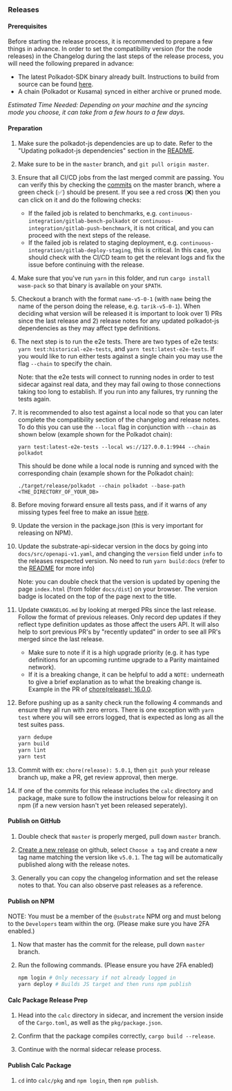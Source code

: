 ### Releases

#### Prerequisites

Before starting the release process, it is recommended to prepare a few things in advance. In order to set the compatibility version (for the node releases) in the Changelog during the last steps of the release process, you will need the following prepared in advance:
- The latest Polkadot-SDK binary already built. Instructions to build from source can be found [here](https://github.com/paritytech/polkadot-sdk/tree/master/polkadot#build-from-source).
- A chain (Polkadot or Kusama) synced in either archive or pruned mode.

_Estimated Time Needed: Depending on your machine and the syncing mode you choose, it can take from a few hours to a few days._

#### Preparation

1. Make sure the polkadot-js dependencies are up to date. Refer to the "Updating polkadot-js dependencies" section in the [README](./README.md).

1. Make sure to be in the `master` branch, and `git pull origin master`.

1. Ensure that all CI/CD jobs from the last merged commit are passing. You can verify this by checking the [commits](https://github.com/paritytech/substrate-api-sidecar/commits/master/) on the master branch, where a green check (✅) should be present. If you see a red cross (❌) then you can click on it and do the following checks:
    - If the failed job is related to benchmarks, e.g. `continuous-integration/gitlab-bench-polkadot` or `continuous-integration/gitlab-push-benchmark`, it is not critical, and you can proceed with the next steps of the release.
    - If the failed job is related to staging deployment, e.g. `continuous-integration/gitlab-deploy-staging`, this is critical. In this case, you should check with the CI/CD team to get the relevant logs and fix the issue before continuing with the release.

1. Make sure that you've run `yarn` in this folder, and run `cargo install wasm-pack` so that binary is available on your `$PATH`.

1. Checkout a branch with the format `name-v5-0-1` (with `name` being the name of the person doing the release, e.g. `tarik-v5-0-1`). When deciding what version will be released it is important to look over 1) PRs since the last release and 2) release notes for any updated polkadot-js dependencies as they may affect type definitions.

1. The next step is to run the e2e tests. There are two types of e2e tests: `yarn test:historical-e2e-tests`, and `yarn test:latest-e2e-tests`. If you would like to run either tests against a single chain you may use the flag `--chain` to specify the chain.

    Note: that the e2e tests will connect to running nodes in order to test sidecar against real data, and they may fail owing to those connections taking too long to establish. If you run into any failures, try running the tests again.

1. It is recommended to also test against a local node so that you can later complete the compatibility section of the changelog and release notes. To do this you can use the `--local` flag in conjunction with `--chain` as shown below (example shown for the Polkadot chain):

    ```
    yarn test:latest-e2e-tests --local ws://127.0.0.1:9944 --chain polkadot
    ```

    This should be done while a local node is running and synced with the corresponding chain (example shown for the Polkadot chain): 

    ```
    ./target/release/polkadot --chain polkadot --base-path <THE_DIRECTORY_OF_YOUR_DB>
    ```

1. Before moving forward ensure all tests pass, and if it warns of any missing types feel free to make an issue [here](https://github.com/paritytech/substrate-api-sidecar/issues).

1. Update the version in the package.json (this is very important for releasing on NPM).

1. Update the substrate-api-sidecar version in the docs by going into `docs/src/openapi-v1.yaml`, and changing the `version` field under `info` to the releases respected version. No need to run `yarn build:docs` (refer to the [README](./docs/README) for more info)

     Note: you can double check that the version is updated by opening the page `index.html` (from folder `docs/dist`) on your browser. The version badge is located on the top of the page next to the title.

1. Update `CHANGELOG.md` by looking at merged PRs since the last release. Follow the format of previous releases. Only record dep updates if they reflect type definition updates as those affect the users API. It will also help to sort previous PR's by "recently updated" in order to see all PR's merged since the last release.

    - Make sure to note if it is a high upgrade priority (e.g. it has type definitions for an upcoming runtime upgrade to a Parity maintained network).
    - If it is a breaking change, it can be helpful to add a `NOTE:` underneath to give a brief explanation as to what the breaking change is. Example in the PR of [chore(release): 16.0.0](https://github.com/paritytech/substrate-api-sidecar/commit/ea74d007f9320aba954ca163d3d57d9b64d47d63).

1. Before pushing up as a sanity check run the following 4 commands and ensure they all run with zero errors. There is one exception with `yarn test` where you will see errors logged, that is expected as long as all the test suites pass.

    ```bash
    yarn dedupe
    yarn build
    yarn lint
    yarn test
    ```

1. Commit with ex: `chore(release): 5.0.1`, then `git push` your release branch up, make a PR, get review approval, then merge.

1. If one of the commits for this release includes the `calc` directory and package, make sure to follow the instructions below for releasing it on npm (if a new version hasn't yet been released seperately).

#### Publish on GitHub

1. Double check that `master` is properly merged, pull down `master` branch.

1. [Create a new release](https://github.com/paritytech/substrate-api-sidecar/releases/new) on github, select `Choose a tag` and create a new tag name matching the version like `v5.0.1`. The tag will be automatically published along with the release notes.

1. Generally you can copy the changelog information and set the release notes to that. You can also observe past releases as a reference.

#### Publish on NPM

NOTE: You must be a member of the `@substrate` NPM org and must belong to the `Developers` team within the org. (Please make sure you have 2FA enabled.)

1. Now that master has the commit for the release, pull down `master` branch.

2. Run the following commands. (Please ensure you have 2FA enabled)

    ```bash
    npm login # Only necessary if not already logged in
    yarn deploy # Builds JS target and then runs npm publish
    ```

#### Calc Package Release Prep

1. Head into the `calc` directory in sidecar, and increment the version inside of the `Cargo.toml`, as well as the `pkg/package.json`.

2. Confirm that the package compiles correctly, `cargo build --release`.

3. Continue with the normal sidecar release process.

#### Publish Calc Package

1. `cd` into `calc/pkg` and `npm login`, then `npm publish`.
